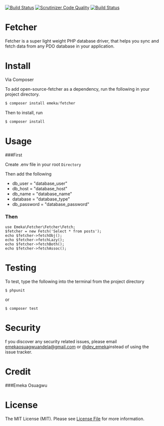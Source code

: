 [![Build Status](https://scrutinizer-ci.com/g/andela-eosuagwu/Fetcher/badges/build.png?b=master)](https://scrutinizer-ci.com/g/andela-eosuagwu/Fetcher/build-status/master)
[![Scrutinizer Code Quality](https://scrutinizer-ci.com/g/andela-eosuagwu/Fetcher/badges/quality-score.png?b=master)](https://scrutinizer-ci.com/g/andela-eosuagwu/Fetcher/?branch=master)
[![Build Status](https://travis-ci.org/andela-eosuagwu/Fetcher.svg?branch=master)](https://travis-ci.org/andela-eosuagwu/Fetcher)

# Fetcher
Fetcher is a super light weight PHP database driver, that helps you sync and fetch data from any PDO database in your application.


# Install
Via Composer

To add open-source-fetcher as a dependency, run the following in your project directory.

```php
$ composer install emeka/fetcher
```
Then to install, run

```php
$ composer install
```

# Usage

###First

Create .env file in your root `Directory`

Then add the following

* db_user = "database_user"
* db_host = "database_host"
* db_name = "database_name"
* database = "database_type"
* db_password = "database_password"


### Then

```
use Emeka\Fetcher\Fetcher\Fetch;
$fetcher = new Fetch('Select * from posts');
echo $fetcher->fetchObj();
echo $fetcher->fetchLazy();
echo $fetcher->fetchBoth();
echo $fetcher->fetchAssoc();

```
# Testing
To test, type the following into the terminal from the project directory

```
$ phpunit
```
or
```
$ composer test
```
# Security
f you discover any security related issues, please email <a href = "emekaosuagwuandela@gmail.com">emekaosuagwuandela@gmail.com</a> or <a href = "https://twitter.com/dev_emeka">@dev_emeka</a>instead of using the issue tracker.

# Credit
###Emeka Osuagwu
# License
The MIT License (MIT). Please see <a href = "LICENSE.md">License File</a> for more information.

